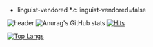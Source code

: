 * linguist-vendored
*.c linguist-vendored=false

![header](https://capsule-render.vercel.app/api?type=wave&color=auto&height=300&section=header&text=My%20Task&fontSize=90)
![Anurag's GitHub stats](https://github-readme-stats.vercel.app/api?username=himjjong&show_icons=true&theme=radical)
[![Hits](https://hits.seeyoufarm.com/api/count/incr/badge.svg?url=https%3A%2F%2Fgithub.com%2Fkmsbio%2F&count_bg=%2379C83D&title_bg=%23555555&icon=&icon_color=%23E7E7E7&title=vistor&edge_flat=false)](https://hits.seeyoufarm.com)


[![Top Langs](https://github-readme-stats.vercel.app/api/top-langs/?username=himjjong)](https://github.com/himjjong/github-readme-stats)
